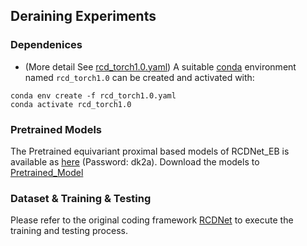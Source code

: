 ## Deraining Experiments


### Dependenices
* (More detail See [rcd_torch1.0.yaml](rcd_torch1.0.yaml))
A suitable [conda](https://conda.io/) environment named `rcd_torch1.0` can be created and activated with:

```
conda env create -f rcd_torch1.0.yaml
conda activate rcd_torch1.0
```

### Pretrained Models
The Pretrained equivariant proximal based models of RCDNet_EB is available as [here](https://pan.baidu.com/s/1-gb8gvb9Z_QwpQI_0CR5Bw) (Password: dk2a). Download the models to [Pretrained_Model](./Pretrained_Model/)

### Dataset & Training & Testing
Please refer to the original coding framework [RCDNet](https://github.com/hongwang01/RCDNet) to execute the training and testing process.